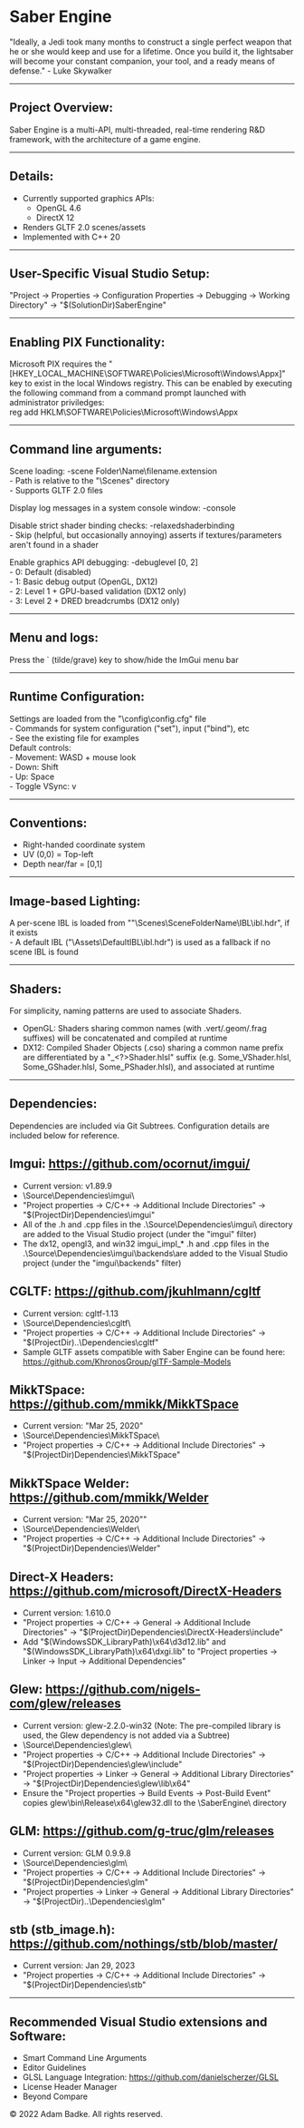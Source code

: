 # Saber Engine

"Ideally, a Jedi took many months to construct a single perfect weapon that he or she would keep and use for a lifetime. Once you build it, the lightsaber will become your constant companion, your tool, and a ready means of defense." - Luke Skywalker

-----------------
Project Overview:
-----------------
Saber Engine is a multi-API, multi-threaded, real-time rendering R&D framework, with the architecture of a game engine.


--------
Details:
--------
- Currently supported graphics APIs:
	- OpenGL 4.6
	- DirectX 12
- Renders GLTF 2.0 scenes/assets
- Implemented with C++ 20


----------------------------------
User-Specific Visual Studio Setup:
----------------------------------
"Project -> Properties -> Configuration Properties -> Debugging -> Working Directory" -> "$(SolutionDir)SaberEngine"  


---------------------------
Enabling PIX Functionality:
---------------------------
Microsoft PIX requires the "[HKEY_LOCAL_MACHINE\SOFTWARE\Policies\Microsoft\Windows\Appx]" key to exist in the local Windows registry. This can be enabled by executing the following command from a command prompt launched with administrator priviledges:  
reg add HKLM\SOFTWARE\Policies\Microsoft\Windows\Appx  


-----------------------
Command line arguments:
-----------------------
Scene loading: -scene Folder\Name\filename.extension  
	- Path is relative to the "<project root>\Scenes\" directory  
	- Supports GLTF 2.0 files

Display log messages in a system console window: -console  

Disable strict shader binding checks: -relaxedshaderbinding  
	- Skip (helpful, but occasionally annoying) asserts if textures/parameters aren't found in a shader

Enable graphics API debugging: -debuglevel [0, 2]  
	- 0: Default (disabled)  
	- 1: Basic debug output (OpenGL, DX12)  
	- 2: Level 1 + GPU-based validation (DX12 only)  
	- 3: Level 2 + DRED breadcrumbs (DX12 only)  


--------------  
Menu and logs:  
--------------  
Press the ` (tilde/grave) key to show/hide the ImGui menu bar  


----------------------
Runtime Configuration:
----------------------
Settings are loaded from the "<project root>\config\config.cfg" file  
	- Commands for system configuration ("set"), input ("bind"), etc  
	- See the existing file for examples  
Default controls:  
	- Movement: WASD + mouse look  
	- Down: Shift  
	- Up: Space  
	- Toggle VSync: v  


------------
Conventions:
------------
- Right-handed coordinate system  
- UV (0,0) = Top-left  
- Depth near/far = [0,1]  


---------------------
Image-based Lighting:
---------------------
A per-scene IBL is loaded from ""<project root>\Scenes\SceneFolderName\IBL\ibl.hdr", if it exists  
	- A default IBL ("<project root>\Assets\DefaultIBL\ibl.hdr") is used as a fallback if no scene IBL is found  

--------
Shaders:
--------
For simplicity, naming patterns are used to associate Shaders.  
- OpenGL: Shaders sharing common names (with .vert/.geom/.frag suffixes) will be concatenated and compiled at runtime  
- DX12: Compiled Shader Objects (.cso) sharing a common name prefix are differentiated by a "<ShaderName>_<?>Shader.hlsl" suffix (e.g. Some_VShader.hlsl, Some_GShader.hlsl, Some_PShader.hlsl), and associated at runtime  


-------------
Dependencies:
-------------
Dependencies are included via Git Subtrees. Configuration details are included below for reference.  


Imgui: https://github.com/ocornut/imgui/
-----------------------------------------
- Current version: v1.89.9  
- <project root>\Source\Dependencies\imgui\  
- "Project properties -> C/C++ -> Additional Include Directories" -> "$(ProjectDir)Dependencies\imgui\"  
- All of the .h and .cpp files in the .\Source\Dependencies\imgui\ directory are added to the Visual Studio project (under the "imgui" filter)  
- The dx12, opengl3, and win32 imgui_impl_* .h and .cpp files in the .\Source\Dependencies\imgui\backends\are added to the Visual Studio project (under the "imgui\backends" filter)  


CGLTF: https://github.com/jkuhlmann/cgltf
-----------------------------------------
- Current version: cgltf-1.13  
- <project root>\Source\Dependencies\cgltf\  
- "Project properties -> C/C++ -> Additional Include Directories" -> "$(ProjectDir)..\Dependencies\cgltf\"  
- Sample GLTF assets compatible with Saber Engine can be found here: https://github.com/KhronosGroup/glTF-Sample-Models  


MikkTSpace: https://github.com/mmikk/MikkTSpace
-----------------------------------------------
- Current version: "Mar 25, 2020"  
- <project root>\Source\Dependencies\MikkTSpace\  
- "Project properties -> C/C++ -> Additional Include Directories" -> "$(ProjectDir)Dependencies\MikkTSpace\"  


MikkTSpace Welder: https://github.com/mmikk/Welder
--------------------------------------------------
- Current version: "Mar 25, 2020""
- <project root>\Source\Dependencies\Welder\
- "Project properties -> C/C++ -> Additional Include Directories" -> "$(ProjectDir)Dependencies\Welder\"  


Direct-X Headers: https://github.com/microsoft/DirectX-Headers
--------------------------------------------------------------
- Current version: 1.610.0
- "Project properties -> C/C++ -> General -> Additional Include Directories" -> "$(ProjectDir)Dependencies\DirectX-Headers\include\"  
- Add "$(WindowsSDK_LibraryPath)\x64\d3d12.lib" and "$(WindowsSDK_LibraryPath)\x64\dxgi.lib" to "Project properties -> Linker -> Input -> Additional Dependencies"  


Glew: https://github.com/nigels-com/glew/releases
-------------------------------------------------
- Current version: glew-2.2.0-win32 (Note: The pre-compiled library is used, the Glew dependency is not added via a Subtree)
- <project root>\Source\Dependencies\glew\
- "Project properties -> C/C++ -> Additional Include Directories" -> "$(ProjectDir)Dependencies\glew\include"  
- "Project properties -> Linker -> General -> Additional Library Directories" -> "$(ProjectDir)Dependencies\glew\lib\x64\"  
- Ensure the "Project properties -> Build Events -> Post-Build Event" copies glew\bin\Release\x64\glew32.dll to the <Project Root>\SaberEngine\ directory


GLM: https://github.com/g-truc/glm/releases
-------------------------------------------
- Current version: GLM 0.9.9.8
- <project root>\Source\Dependencies\glm\
- "Project properties -> C/C++ -> Additional Include Directories" -> "$(ProjectDir)Dependencies\glm\"  
- "Project properties -> Linker -> General -> Additional Library Directories" -> "$(ProjectDir)..\Dependencies\glm\"  


stb (stb_image.h): https://github.com/nothings/stb/blob/master/
--------------------------------------------------------------------
- Current version: Jan 29, 2023
- "Project properties -> C/C++ -> Additional Include Directories" -> "$(ProjectDir)Dependencies\stb\"  


--------------------------------------------------
Recommended Visual Studio extensions and Software:
--------------------------------------------------
- Smart Command Line Arguments
- Editor Guidelines
- GLSL Language Integration: https://github.com/danielscherzer/GLSL
- License Header Manager
- Beyond Compare

© 2022 Adam Badke. All rights reserved.
